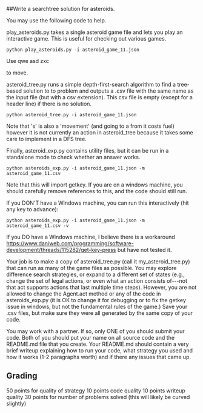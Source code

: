 ##Write a searchtree solution for asteroids.

You may use the following code to help.

play_asteroids.py takes a single asteroid game file and lets you play an interactive game. This is useful for checking out various games.

	python play_asteroids.py -i asteroid_game_11.json

Use
	qwe
	asd
	zxc

to move.

asteroid_tree.py runs a simple depth-first-search algorithm to find a tree-based solution to to problem and outputs a .csv file with the same name as the input file (but with a csv extension). This csv file is empty (except for a header line) if there is no solution.

	python asteroid_tree.py -i asteroid_game_11.json

Note that 's' is also a 'movement' (and going to a from it costs fuel) however it is not currently an action in asteroid_tree because it takes some care to implement in a DFS tree. 

Finally, asteroid_exp.py contains utility files, but it can be run in a standalone mode to check whether an answer works.

	python asteroids_exp.py -i asteroid_game_11.json -m asteroid_game_11.csv

Note that this will import getkey. If you are on a windows machine, you should carefully remove references to this, and the code should still run.

If you DON'T have a Windows machine, you can run this interactively (hit any key to advance):

	python asteroids_exp.py -i asteroid_game_11.json -m asteroid_game_11.csv -v

If you DO have a Windows machine, I believe there is a workaround
https://www.daniweb.com/programming/software-development/threads/115282/get-key-press
but have not tested it.

Your job is to make a copy of asteroid_tree.py (call it my_asteroid_tree.py) that can run as many of the game files as possible. You may explore difference search strategies, or expand to a different set of states (e.g., change the set of legal actions, or even what an action consists of---not that act supports actions that last multiple time steps). However, you are not allowed to change the Agent.act method or any of the code in asteroids_exp.py (it is OK to change it for debugging or to fix the getkey issue in windows, but not the fundamental rules of the game.) Save your .csv files, but make sure they were all generated by the same copy of your code. 

You may work with a partner. If so, only ONE of you should submit your code. Both of you should put your name on all source code and the README.md file that you create. Your README.md should contain a very brief writeup explaining how to run your code, what strategy you used and how it works (1-2 paragraphs worth) and if there any issues that came up.

## Grading
50 points for quality of strategy 
10 points code quality
10 points writeup quality
30 points for number of problems solved (this will likely be curved slightly)

